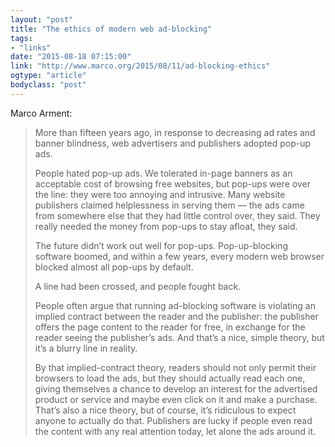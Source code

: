 ```yaml
---
layout: "post"
title: "The ethics of modern web ad-blocking"
tags: 
- "links"
date: "2015-08-18 07:15:00"
link: "http://www.marco.org/2015/08/11/ad-blocking-ethics"
ogtype: "article"
bodyclass: "post"
---
```


Marco Arment:

> More than fifteen years ago, in response to decreasing ad rates and banner blindness, web advertisers and publishers adopted pop-up ads.
> 
> People hated pop-up ads. We tolerated in-page banners as an acceptable cost of browsing free websites, but pop-ups were over the line: they were too annoying and intrusive. Many website publishers claimed helplessness in serving them — the ads came from somewhere else that they had little control over, they said. They really needed the money from pop-ups to stay afloat, they said.
> 
> The future didn’t work out well for pop-ups. Pop-up-blocking software boomed, and within a few years, every modern web browser blocked almost all pop-ups by default.
> 
> A line had been crossed, and people fought back.
> 
> People often argue that running ad-blocking software is violating an implied contract between the reader and the publisher: the publisher offers the page content to the reader for free, in exchange for the reader seeing the publisher’s ads. And that’s a nice, simple theory, but it’s a blurry line in reality.
> 
> By that implied-contract theory, readers should not only permit their browsers to load the ads, but they should actually read each one, giving themselves a chance to develop an interest for the advertised product or service and maybe even click on it and make a purchase. That’s also a nice theory, but of course, it’s ridiculous to expect anyone to actually do that. Publishers are lucky if people even read the content with any real attention today, let alone the ads around it.